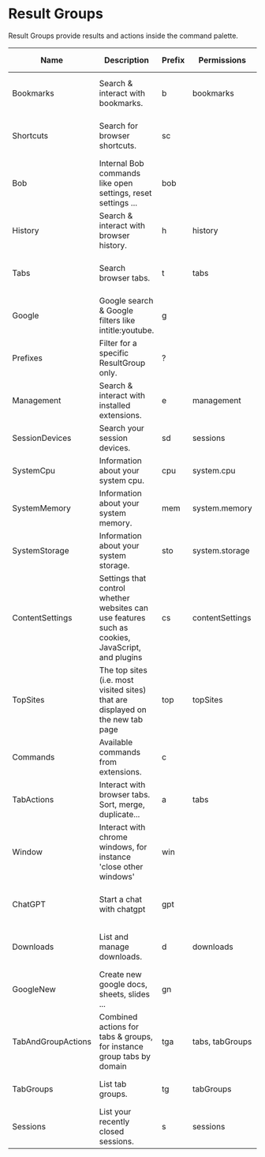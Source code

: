 # Result Groups
Result Groups provide results and actions inside the command palette.

| Name | Description | Prefix | Permissions | Supported browsers |
| ---- | ----------- | ----- | ------------|------------------- |
| Bookmarks | Search & interact with bookmarks. | b | bookmarks | chromium, firefox, chrome, edg |
| Shortcuts | Search for browser shortcuts. | sc |  | chromium, firefox, chrome, edg |
| Bob | Internal Bob commands like open settings, reset settings ... | bob |  | chromium, firefox, chrome, edg |
| History | Search & interact with browser history. | h | history | chromium, firefox, chrome, edg |
| Tabs | Search browser tabs. | t | tabs | chromium, firefox, chrome, edg |
| Google | Google search & Google filters like intitle:youtube. | g |  | chromium, firefox, chrome, edg |
| Prefixes | Filter for a specific ResultGroup only. | ? |  | chromium, firefox, chrome, edg |
| Management | Search & interact with installed extensions. | e | management | chromium, firefox, chrome, edg |
| SessionDevices | Search your session devices. | sd | sessions | chrome, chromium, edg |
| SystemCpu | Information about your system cpu. | cpu | system.cpu | chromium, chrome, edg |
| SystemMemory | Information about your system memory. | mem | system.memory | chromium, chrome, edg |
| SystemStorage | Information about your system storage. | sto | system.storage | chromium, chrome, edg |
| ContentSettings | Settings that control whether websites can use features such as cookies, JavaScript, and plugins | cs | contentSettings | chrome, chromium, edg |
| TopSites | The top sites (i.e. most visited sites) that are displayed on the new tab page | top | topSites | chromium, firefox, chrome, edg |
| Commands | Available commands from extensions. | c |  | chrome, chromium, edg |
| TabActions | Interact with browser tabs. Sort, merge, duplicate... | a | tabs | chromium, firefox, chrome, edg |
| Window | Interact with chrome windows, for instance 'close other windows' | win |  | chromium, firefox, chrome, edg |
| ChatGPT | Start a chat with chatgpt | gpt |  | chromium, firefox, chrome, edg |
| Downloads | List and manage downloads. | d | downloads | chromium, firefox, chrome, edg |
| GoogleNew | Create new google docs, sheets, slides ...  | gn |  | chromium, firefox, chrome, edg |
| TabAndGroupActions | Combined actions for tabs & groups, for instance group tabs by domain | tga | tabs, tabGroups | chrome, chromium, edg |
| TabGroups | List tab groups. | tg | tabGroups | chrome, chromium, edg |
| Sessions | List your recently closed sessions. | s | sessions | chromium, firefox, chrome, edg |
